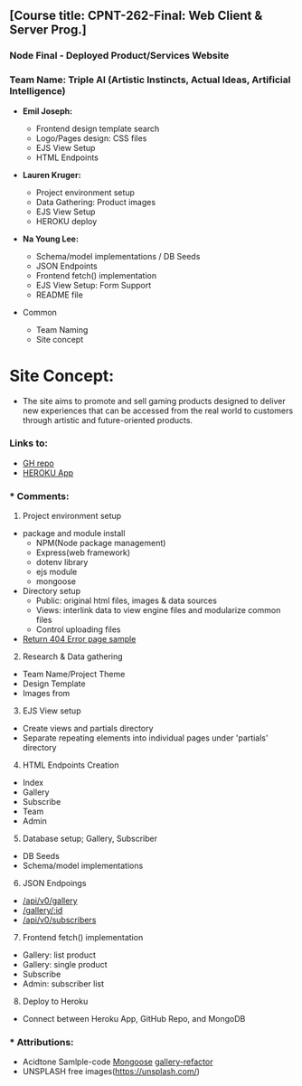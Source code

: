 ## [Course title: CPNT-262-Final: Web Client & Server Prog.]

### **Node Final - Deployed Product/Services Website** 
### **Team Name: Triple AI (Artistic Instincts, Actual Ideas, Artificial Intelligence)**
  + **Emil Joseph:** 
    + Frontend design template search
    + Logo/Pages design: CSS files
    + EJS View Setup
    + HTML Endpoints

  + **Lauren Kruger:** 
    + Project environment setup
    + Data Gathering: Product images
    + EJS View Setup
    + HEROKU deploy

  + **Na Young Lee:** 
    + Schema/model implementations / DB Seeds
    + JSON Endpoints
    + Frontend fetch() implementation
    + EJS View Setup: Form Support
    + README file

  + Common
    + Team Naming 
    + Site concept

# **Site Concept:**
  + The site aims to promote and sell gaming products designed to deliver new experiences that can be accessed from the real world to customers through artistic and future-oriented products.

### Links to:
  + [GH repo](https://github.com/lkruger93/triple-ai)
  + [HEROKU App](https://triple-ai.herokuapp.com/)

### * Comments: 
1. Project environment setup
  + package and module install 
      - NPM(Node package management)
      - Express(web framework)
      - dotenv library
      - ejs module
      - mongoose
  + Directory setup
      - Public: original html files, images & data sources
      - Views: interlink data to view engine files and modularize common files
      - Control uploading files
  + [Return 404 Error page sample](https://triple-ai.herokuapp.com/api/v0/gallery:1)


2. Research & Data gathering
  + Team Name/Project Theme
  + Design Template 
  + Images from 


3. EJS View setup 
  + Create views and partials directory
  + Separate repeating elements into individual pages under 'partials' directory


4. HTML Endpoints Creation
  + Index
  + Gallery
  + Subscribe
  + Team
  + Admin


5. Database setup; Gallery, Subscriber
  + DB Seeds
  + Schema/model implementations


6. JSON Endpoings
  + [/api/v0/gallery](https://triple-ai.herokuapp.com/api/v0/gallery)
  + [/gallery/:id](https://triple-ai.herokuapp.com/gallery/2)
  + [/api/v0/subscribers](https://triple-ai.herokuapp.com/api/v0/subscribers)

7. Frontend fetch() implementation
  + Gallery: list product
  + Gallery: single product 
  + Subscribe
  + Admin: subscriber list 

8. Deploy to Heroku
  + Connect between Heroku App, GitHub Repo, and MongoDB  


### * Attributions: 
  + Acidtone Samlple-code [Mongoose](https://github.com/sait-wbdv/sample-code/tree/master/backend/mongoose/hello-mongoose) [gallery-refactor](https://github.com/sait-wbdv/sample-code/blob/master/backend/express/routes/post-requests/subscribe/server.js)
  + UNSPLASH free images(https://unsplash.com/) 

 


